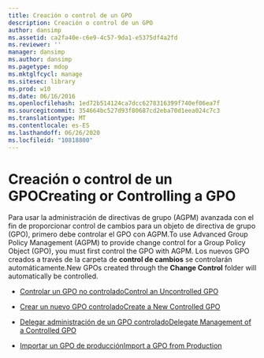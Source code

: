 ```yaml
---
title: Creación o control de un GPO
description: Creación o control de un GPO
author: dansimp
ms.assetid: ca2fa40e-c6e9-4c57-9da1-e5375df4a2fd
ms.reviewer: ''
manager: dansimp
ms.author: dansimp
ms.pagetype: mdop
ms.mktglfcycl: manage
ms.sitesec: library
ms.prod: w10
ms.date: 06/16/2016
ms.openlocfilehash: 1ed72b514124ca7dcc6278316399f740ef06ea7f
ms.sourcegitcommit: 354664bc527d93f80687cd2eba70d1eea024c7c3
ms.translationtype: MT
ms.contentlocale: es-ES
ms.lasthandoff: 06/26/2020
ms.locfileid: "10818800"
---
```

# <span data-ttu-id="1e488-103">Creación o control de un GPO</span><span class="sxs-lookup"><span data-stu-id="1e488-103">Creating or Controlling a GPO</span></span>


<span data-ttu-id="1e488-104">Para usar la administración de directivas de grupo (AGPM) avanzada con el fin de proporcionar control de cambios para un objeto de directiva de grupo (GPO), primero debe controlar el GPO con AGPM.</span><span class="sxs-lookup"><span data-stu-id="1e488-104">To use Advanced Group Policy Management (AGPM) to provide change control for a Group Policy Object (GPO), you must first control the GPO with AGPM.</span></span> <span data-ttu-id="1e488-105">Los nuevos GPO creados a través de la carpeta de **control de cambios** se controlarán automáticamente.</span><span class="sxs-lookup"><span data-stu-id="1e488-105">New GPOs created through the **Change Control** folder will automatically be controlled.</span></span>

-   [<span data-ttu-id="1e488-106">Controlar un GPO no controlado</span><span class="sxs-lookup"><span data-stu-id="1e488-106">Control an Uncontrolled GPO</span></span>](control-an-uncontrolled-gpo-agpm40.md)

-   [<span data-ttu-id="1e488-107">Crear un nuevo GPO controlado</span><span class="sxs-lookup"><span data-stu-id="1e488-107">Create a New Controlled GPO</span></span>](create-a-new-controlled-gpo-agpm40.md)

-   [<span data-ttu-id="1e488-108">Delegar administración de un GPO controlado</span><span class="sxs-lookup"><span data-stu-id="1e488-108">Delegate Management of a Controlled GPO</span></span>](delegate-management-of-a-controlled-gpo-agpm40.md)

-   [<span data-ttu-id="1e488-109">Importar un GPO de producción</span><span class="sxs-lookup"><span data-stu-id="1e488-109">Import a GPO from Production</span></span>](import-a-gpo-from-production-agpm40-app.md)

 

 





